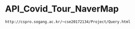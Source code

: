# API_Covid_Tour_NaverMap  
  
  
  
    http://cspro.sogang.ac.kr/~cse20172134/Project/Query.html
      
